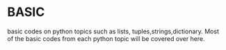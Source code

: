 # BASIC
basic codes on python topics such as lists, tuples,strings,dictionary.
Most of the basic codes from each python topic will be covered over here.


